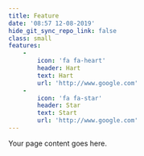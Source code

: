 ```yaml
---
title: Feature
date: '08:57 12-08-2019'
hide_git_sync_repo_link: false
class: small
features:
    -
        icon: 'fa fa-heart'
        header: Hart
        text: Hart
        url: 'http://www.google.com'
    -
        icon: 'fa fa-star'
        header: Star
        text: Start
        url: 'http://www.google.com'
---
```


Your page content goes here.